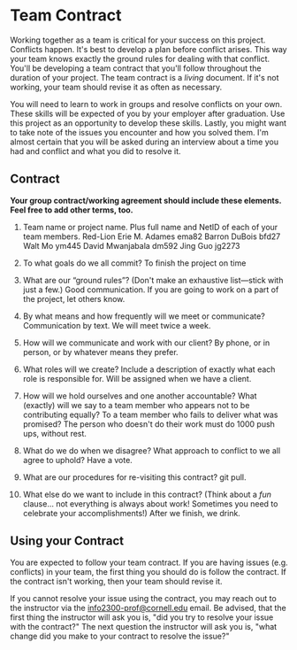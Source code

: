 # Team Contract

Working together as a team is critical for your success on this project. Conflicts happen. It's best to develop a plan before conflict arises. This way your team knows exactly the ground rules for dealing with that conflict. You'll be developing a team contract that you'll follow throughout the duration of your project. The team contract is a *living* document. If it's not working, your team should revise it as often as necessary.

You will need to learn to work in groups and resolve conflicts on your own. These skills will be expected of you by your employer after graduation. Use this project as an opportunity to develop these skills. Lastly, you might want to take note of the issues you encounter and how you solved them. I'm almost certain that you will be asked during an interview about a time you had and conflict and what you did to resolve it.

## Contract

**Your group contract/working agreement should include these elements. Feel free to add other terms, too.**

1. Team name or project name. Plus full name and NetID of each of your team members.
  Red-Lion
  Erie M. Adames ema82
  Barron DuBois bfd27
  Walt Mo ym445
  David Mwanjabala dm592
  Jing Guo jg2273


2. To what goals do we all commit?
  To finish the project on time


3. What are our “ground rules”? (Don't make an exhaustive list—stick with just a few.)
  Good communication.
  If you are going to work on a part of the project, let others know.


4. By what means and how frequently will we meet or communicate?
  Communication by text.
  We will meet twice a week.


5. How will we communicate and work with our client?
  By phone, or in person, or by whatever means they prefer.


6. What roles will we create? Include a description of exactly what each role is responsible for.
  Will be assigned when we have a client.


7. How will we hold ourselves and one another accountable? What (exactly) will we say to a team member who appears not to be contributing equally? To a team member who fails to deliver what was promised?
  The person who doesn't do their work must do 1000 push ups, without rest.


8. What do we do when we disagree? What approach to conflict to we all agree to uphold?
  Have a vote.


9. What are our procedures for re-visiting this contract?
  git pull.


10. What else do we want to include in this contract? (Think about a *fun* clause... not everything is always about work! Sometimes you need to celebrate your accomplishments!)
  After we finish, we drink.


## Using your Contract

You are expected to follow your team contract. If you are having issues (e.g. conflicts) in your team, the first thing you should do is follow the contract. If the contract isn't working, then your team should revise it.

If you cannot resolve your issue using the contract, you may reach out to the instructor via the <info2300-prof@cornell.edu> email. Be advised, that the first thing the instructor will ask you is, "did you try to resolve your issue with the contract?" The next question the instructor will ask you is, "what change did you make to your contract to resolve the issue?"
